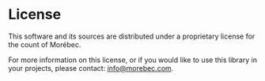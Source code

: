 # License
This software and its sources are distributed under a proprietary license for the count of Morébec.

For more information on this license, or if you would like to use this library in your projects,
please contact: [info@morebec.com](mailto:info@morebec.com).
